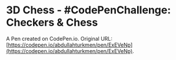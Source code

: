 # 3D Chess - #CodePenChallenge: Checkers & Chess

A Pen created on CodePen.io. Original URL: [https://codepen.io/abdullahturkmen/pen/ExEVeNp](https://codepen.io/abdullahturkmen/pen/ExEVeNp).

